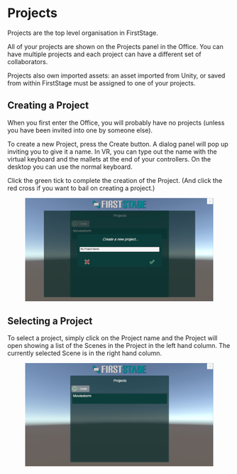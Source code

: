 # Projects

Projects are the top level organisation in FirstStage.

All of your projects are shown on the Projects panel in the Office. You can have multiple projects and each project can have a different set of collaborators.

Projects also own imported assets: an asset imported from Unity, or saved from within FirstStage must be assigned to one of your projects.

## Creating a Project <a href="#_5xg9fgr8yjfq" id="_5xg9fgr8yjfq"></a>

When you first enter the Office, you will probably have no projects (unless you have been invited into one by someone else).

To create a new Project, press the Create button. A dialog panel will pop up inviting you to give it a name. In VR, you can type out the name with the virtual keyboard and the mallets at the end of your controllers. On the desktop you can use the normal keyboard.

Click the green tick to complete the creation of the Project. (And click the red cross if you want to bail on creating a project.)

<figure><img src="../../.gitbook/assets/image (12) (1).png" alt=""><figcaption></figcaption></figure>

## Selecting a Project <a href="#_rfawbxbtx1jf" id="_rfawbxbtx1jf"></a>

To select a project, simply click on the Project name and the Project will open showing a list of the Scenes in the Project in the left hand column. The currently selected Scene is in the right hand column.

<figure><img src="../../.gitbook/assets/image (9) (1).png" alt=""><figcaption></figcaption></figure>



